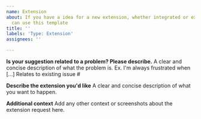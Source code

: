 ```yaml
---
name: Extension
about: If you have a idea for a new extension, whether integrated or external, you
  can use this template
title: ''
labels: 'Type: Extension'
assignees: ''

---
```


**Is your suggestion related to a problem? Please describe.**
A clear and concise description of what the problem is. Ex. I'm always frustrated when [...]
Relates to existing issue #

**Describe the extension you'd like**
A clear and concise description of what you want to happen.

**Additional context**
Add any other context or screenshots about the extension request here.
